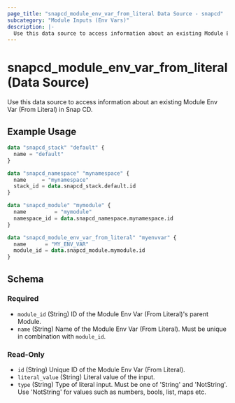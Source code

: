 ```yaml
---
page_title: "snapcd_module_env_var_from_literal Data Source - snapcd"
subcategory: "Module Inputs (Env Vars)"
description: |-
  Use this data source to access information about an existing Module Env Var (From Literal) in Snap CD.
---
```


# snapcd_module_env_var_from_literal (Data Source)

Use this data source to access information about an existing Module Env Var (From Literal) in Snap CD.


## Example Usage

```terraform
data "snapcd_stack" "default" {
  name = "default"
}

data "snapcd_namespace" "mynamespace" {
  name     = "mynamespace"
  stack_id = data.snapcd_stack.default.id
}

data "snapcd_module" "mymodule" {
  name         = "mymodule"
  namespace_id = data.snapcd_namespace.mynamespace.id
}

data "snapcd_module_env_var_from_literal" "myenvvar" {
  name      = "MY_ENV_VAR"
  module_id = data.snapcd_module.mymodule.id
}
```

<!-- schema generated by tfplugindocs -->
## Schema

### Required

- `module_id` (String) ID of the Module Env Var (From Literal)'s parent Module.
- `name` (String) Name of the Module Env Var (From Literal).  Must be unique in combination with `module_id`.

### Read-Only

- `id` (String) Unique ID of the Module Env Var (From Literal).
- `literal_value` (String) Literal value of the input.
- `type` (String) Type of literal input. Must be one of 'String' and 'NotString'. Use 'NotString' for values such as numbers, bools, list, maps etc.
